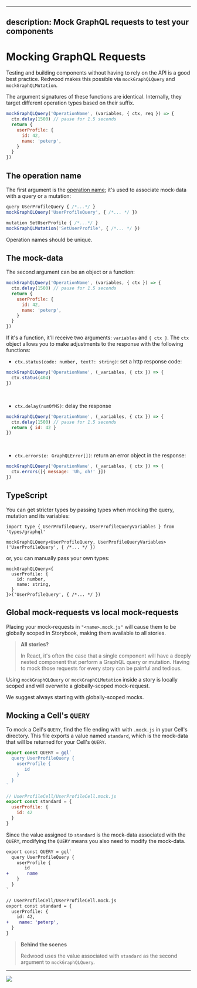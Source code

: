 <!--@@joggrdoc@@-->
<!-- @joggr:version(v1):end -->
<!-- @joggr:warning:start -->
<!-- 
  _   _   _    __        __     _      ____    _   _   ___   _   _    ____     _   _   _ 
 | | | | | |   \ \      / /    / \    |  _ \  | \ | | |_ _| | \ | |  / ___|   | | | | | |
 | | | | | |    \ \ /\ / /    / _ \   | |_) | |  \| |  | |  |  \| | | |  _    | | | | | |
 |_| |_| |_|     \ V  V /    / ___ \  |  _ <  | |\  |  | |  | |\  | | |_| |   |_| |_| |_|
 (_) (_) (_)      \_/\_/    /_/   \_\ |_| \_\ |_| \_| |___| |_| \_|  \____|   (_) (_) (_)
                                                              
This document is managed by Joggr. Editing this document could break Joggr's core features, i.e. our 
ability to auto-maintain this document. Please use the Joggr editor to edit this document 
(link at bottom of the page).
-->
<!-- @joggr:warning:end -->
---
description: Mock GraphQL requests to test your components
---

# Mocking GraphQL Requests

Testing and building components without having to rely on the API is a good best practice. Redwood makes this possible via `mockGraphQLQuery` and `mockGraphQLMutation`.

The argument signatures of these functions are identical. Internally, they target different operation types based on their suffix.

```jsx
mockGraphQLQuery('OperationName', (variables, { ctx, req }) => {
  ctx.delay(1500) // pause for 1.5 seconds
  return {
    userProfile: {
      id: 42,
      name: 'peterp',
    }
  }
})
```

## The operation name

The first argument is the [operation name](https://graphql.org/learn/queries/#operation-name); it's used to associate mock-data with a query or a mutation:

```jsx
query UserProfileQuery { /*...*/ }
mockGraphQLQuery('UserProfileQuery', { /*... */ })
```

```jsx
mutation SetUserProfile { /*...*/ }
mockGraphQLMutation('SetUserProfile', { /*... */ })
```

Operation names should be unique.

## The mock-data

The second argument can be an object or a function:

```jsx {1}
mockGraphQLQuery('OperationName', (variables, { ctx }) => {
  ctx.delay(1500) // pause for 1.5 seconds
  return {
    userProfile: {
      id: 42,
      name: 'peterp',
    }
  }
})
```

If it's a function, it'll receive two arguments: `variables` and `{ ctx }`. The `ctx` object allows you to make adjustments to the response with the following functions:

- `ctx.status(code: number, text?: string)`: set a http response code:

```jsx {2}
mockGraphQLQuery('OperationName', (_variables, { ctx }) => {
  ctx.status(404)
})
```

<br/>

- `ctx.delay(numOfMS)`: delay the response

```jsx {2}
mockGraphQLQuery('OperationName', (_variables, { ctx }) => {
  ctx.delay(1500) // pause for 1.5 seconds
  return { id: 42 }
})
```

<br/>

- `ctx.errors(e: GraphQLError[])`: return an error object in the response:

```jsx {2}
mockGraphQLQuery('OperationName', (_variables, { ctx }) => {
  ctx.errors([{ message: 'Uh, oh!' }])
})
```

## TypeScript
You can get stricter types by passing types when mocking the query, mutation and its variables:

```tsx
import type { UserProfileQuery, UserProfileQueryVariables } from 'types/graphql'

mockGraphQLQuery<UserProfileQuery, UserProfileQueryVariables>('UserProfileQuery', { /*... */ })
```
or, you can manually pass your own types:

```tsx
mockGraphQLQuery<{
  userProfile: {
    id: number,
    name: string,
  }
}>('UserProfileQuery', { /*... */ })
```

## Global mock-requests vs local mock-requests

Placing your mock-requests in `"<name>.mock.js"` will cause them to be globally scoped in Storybook, making them available to all stories.

> **All stories?**
>
> In React, it's often the case that a single component will have a deeply nested component that perform a GraphQL query or mutation. Having to mock those requests for every story can be painful and tedious.

Using `mockGraphQLQuery` or `mockGraphQLMutation` inside a story is locally scoped and will overwrite a globally-scoped mock-request.

We suggest always starting with globally-scoped mocks.

## Mocking a Cell's `QUERY`

To mock a Cell's `QUERY`, find the file ending with with `.mock.js` in your Cell's directory. This file exports a value named `standard`, which is the mock-data that will be returned for your Cell's `QUERY`.

```jsx {4,5,6,12,13,14} title="UserProfileCell/UserProfileCell.js"
export const QUERY = gql`
  query UserProfileQuery {
    userProfile {
       id
    }
  }
`

// UserProfileCell/UserProfileCell.mock.js
export const standard = {
  userProfile: {
    id: 42
  }
}
```

Since the value assigned to `standard` is the mock-data associated with the `QUERY`, modifying the `QUERY` means you also need to modify the mock-data.

```diff title="UserProfileCell/UserProfileCell.js"
export const QUERY = gql`
  query UserProfileQuery {
    userProfile {
       id
+       name
    }
  }
`

// UserProfileCell/UserProfileCell.mock.js
export const standard = {
  userProfile: {
    id: 42,
+    name: 'peterp',
  }
}
```

> **Behind the scenes**
>
> Redwood uses the value associated with `standard` as the second argument to `mockGraphQLQuery`.

<!-- @joggr:editLink(4c55fc9e-8ab3-477c-8e95-93d9344b56b7):start -->
---
<a href="https://app.joggr.io/app/documents/4c55fc9e-8ab3-477c-8e95-93d9344b56b7/edit" alt="Edit doc on Joggr">
  <img src="https://storage.googleapis.com/joggr-public-assets/github/badges/edit-document-badge.svg" />
</a>
<!-- @joggr:editLink(4c55fc9e-8ab3-477c-8e95-93d9344b56b7):end -->